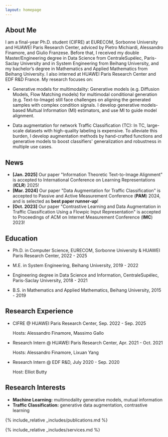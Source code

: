 ```yaml
---
layout: homepage
---
```


## About Me

I am a final-year Ph.D. student (CIFRE) at EURECOM, Sorbonne University and HUAWEI Paris Research Center, 
adviced by Pietro Michiardi, Alessandro Finamore, and Giulio Franzese. 
Before that, 
I received my double Master/Engineering degree in Data Science from CentraleSupélec, Paris-Saclay University and in System Engineering from Beihang University, 
and my bachelor’s degree in Mathematics and Applied Mathematics from Beihang University.
I also interned at HUAWEI Paris Research Center and EDF R&D France. My research focuses on:

- Generative models for multimodality: 
Generative models (e.g. Diffusion Models, Flow Matching models) for multimodal conditional generation (e.g. Text-to-Image) still face challenges on aligning the generated samples with complex condition signals.
I develop generative models-based Multual Information (MI) estimators, and use MI to guide model alignment.

- Data augmentation for network Traffic Classification (TC): 
In TC, large-scale datasets with high-quality labeling is expensive. 
To alleviate this burden,
I develop augmentation methods by hand-crafted functions and generative models to boost classifiers' generalization and robustness in multiple use cases.



## News

- **[Jan. 2025]** Our paper "Information Theoretic Text-to-Image Alignment" is accepted to International Conference on Learning Representations (**ICLR**) 2025!
- **[Mar. 2024]** Our paper "Data Augmentation for Traffic Classification" is accepted to Passive and Active Measurement Conference (**PAM**) 2024, and is selected as **best paper runner-up**!
- **[Oct. 2023]** Our paper "Contrastive Learning and Data Augmentation in Traffic Classification Using a Flowpic Input Representation" is accepted to Proceedings of ACM on Internet Measurement Conference (**IMC**) 2023!



## Education


- Ph.D. in Computer Science, EURECOM, Sorbonne University & HUAWEI Paris Research Center, 2022 - 2025

- M.E. in System Engineering, Beihang University, 2019 - 2022

- Engineering degree in Data Science and Information, CentraleSupélec, Paris-Saclay University, 2018 - 2021

- B.S. in Mathematics and Applied Mathematics, Beihang University, 2015 - 2019

## Research Experience

- CIFRE @ HUAWEI Paris Research Center, Sep. 2022 - Sep. 2025

    Hosts: Alessandro Finamore, Massimo Gallo <br/>

- Research Intern @ HUAWEI Paris Research Center, Apr. 2021 - Oct. 2021

    Hosts: Alessandro Finamore, Lixuan Yang <br/>

- Research Intern @ EDF R&D, July 2020 - Sep. 2020

    Host: Elliot Butty <br/>






## Research Interests

- **Machine Learning:** multimodality generative models, mutual information
- **Traffic Classification:** generative data augmentation, contrastive learning



{% include_relative _includes/publications.md %}

{% include_relative _includes/services.md %}

